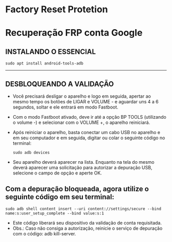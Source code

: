 # Factory Reset Protetion


# Recuperação FRP conta Google

## INSTALANDO O ESSENCIAL

    sudo apt install android-tools-adb
    
----------

## DESBLOQUEANDO A VALIDAÇÃO

- Você precisará desligar o aparelho e logo em seguida, apertar ao mesmo tempo os botões de LIGAR e VOLUME - e aguardar uns 4 a 6 segundos, soltar e ele entrará em modo Fastboot.

- Com o modo Fastboot ativado, deve ir até a opção BP TOOLS (utilizando o volume -) e selecionar com o VOLUME +, o aparelho reiniciará.

- Após reiniciar o aparelho, basta conectar um cabo USB no aparelho e em seu computador e em seguida, digitar ou colar o seguinte código no terminal:


      sudo adb devices
    
- Seu aparelho deverá aparecer na lista. Enquanto na tela do mesmo deverá aparecer uma solicitação para autorizar a depuração USB, selecione o campo de opção e aperte OK.

## Com a depuração bloqueada, agora utilize o seguinte código em seu terminal:

    sudo adb shell content insert --uri content://settings/secure --bind name:s:user_setup_complete --bind value:s:1
    
- Este código liberará seu dispositivo da validação de conta requisitada.
- Obs.: Caso não consiga a autorização, reinicie o serviço de depuração com o código: adb kill-server.
